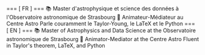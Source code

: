 === [ FR ] ===
📚 Master d'astrophysique et science des données à l'Observatoire astronomique de Strasbourg
🔭 Animateur-Médiateur au Centre Astro
Parle couramment le Taylor-Young, le LaTeX et le Python
=== [ EN ] ===
📚 Master of Astrophysics and Data Science at the Observatoire astronomique de Strasbourg
🔭 Animator-Mediator at the Centre Astro
Fluent in Taylor's theorem, LaTeX, and Python
